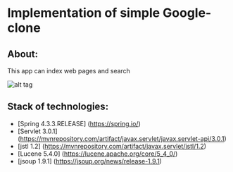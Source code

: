 Implementation of simple Google-clone
=====================

About: 
-----------------------------------
This app can index web pages and search  

![alt tag](http://http://ongab.ru/media/blog/com/2013-02-26_20-24-45_923315396.jpeg)

Stack of technologies: 
-----------------------------------

   * [Spring 4.3.3.RELEASE] (https://spring.io/)
   * [Servlet 3.0.1] (https://mvnrepository.com/artifact/javax.servlet/javax.servlet-api/3.0.1)
   * [jstl 1.2] (https://mvnrepository.com/artifact/javax.servlet/jstl/1.2)
   * [Lucene 5.4.0] (https://lucene.apache.org/core/5_4_0/)
   * [jsoup 1.9.1] (https://jsoup.org/news/release-1.9.1)


